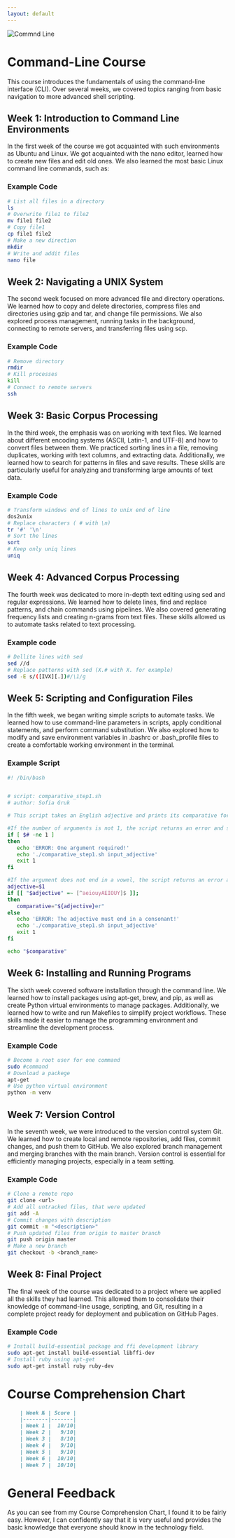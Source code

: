 ```yaml
---
layout: default
---
```


![Commnd Line](https://fi.pinterest.com/pin/564990715760512726/)

# Command-Line Course

This course introduces the fundamentals of using the command-line interface (CLI). Over several weeks, we covered topics ranging from basic navigation to more advanced shell scripting.

## Week 1: Introduction to Command Line Environments
In the first week of the course we got acquainted with such environments as Ubuntu and Linux. We got acquainted with the nano editor, learned how to create new files and edit old ones. We also learned the most basic Linux command line commands, such as:

### Example Code
```bash
# List all files in a directory
ls
# Overwrite file1 to file2
mv file1 file2
# Copy file1
cp file1 file2
# Make a new direction
mkdir
# Write and addit files
nano file
```

## Week 2: Navigating a UNIX System
The second week focused on more advanced file and directory operations. We learned how to copy and delete directories, compress files and directories using gzip and tar, and change file permissions. We also explored process management, running tasks in the background, connecting to remote servers, and transferring files using scp.

### Example Code
```bash
# Remove directory
rmdir
# Kill processes
kill
# Connect to remote servers
ssh
```

## Week 3: Basic Corpus Processing
In the third week, the emphasis was on working with text files. We learned about different encoding systems (ASCII, Latin-1, and UTF-8) and how to convert files between them. We practiced sorting lines in a file, removing duplicates, working with text columns, and extracting data. Additionally, we learned how to search for patterns in files and save results. These skills are particularly useful for analyzing and transforming large amounts of text data.

### Example Code
```bash
# Transform windows end of lines to unix end of line
dos2unix
# Replace characters ( # with \n)
tr '#' '\n'
# Sort the lines
sort
# Keep only uniq lines
uniq
```

## Week 4: Advanced Corpus Processing
The fourth week was dedicated to more in-depth text editing using sed and regular expressions. We learned how to delete lines, find and replace patterns, and chain commands using pipelines. We also covered generating frequency lists and creating n-grams from text files. These skills allowed us to automate tasks related to text processing.

### Example code
```bash
# Dellite lines with sed
sed //d
# Replace patterns with sed (X.# with X. for example)  
sed -E s/([IVX][.])#/\1/g
```

## Week 5: Scripting and Configuration Files
In the fifth week, we began writing simple scripts to automate tasks. We learned how to use command-line parameters in scripts, apply conditional statements, and perform command substitution. We also explored how to modify and save environment variables in .bashrc or .bash_profile files to create a comfortable working environment in the terminal.

### Example Script
```bash
#! /bin/bash


# script: comparative_step1.sh
# author: Sofia Gruk

# This script takes an English adjective and prints its comparative form.

#If the number of arguments is not 1, the script returns an error and shows how to use it correctly.
if [ $# -ne 1 ]
then
   echo 'ERROR: One argument required!'
   echo './comparative_step1.sh input_adjective'
   exit 1
fi

#If the argument does not end in a vowel, the script returns an error and instructions for use. Otherwise, it substitutes ER for the argument and outputs it.
adjective=$1
if [[ "$adjective" =~ [^aeiouyAEIOUY]$ ]];
then
   comparative="${adjective}er"
else
   echo 'ERROR: The adjective must end in a consonant!'
   echo './comparative_step1.sh input_adjective'
   exit 1
fi

echo "$comparative"
```

## Week 6: Installing and Running Programs
The sixth week covered software installation through the command line. We learned how to install packages using apt-get, brew, and pip, as well as create Python virtual environments to manage packages. Additionally, we learned how to write and run Makefiles to simplify project workflows. These skills made it easier to manage the programming environment and streamline the development process.

### Example Code
```bash
# Become a root user for one command
sudo #command
# Download a packege
apt-get
# Use python virtual environment
python -m venv
```

## Week 7: Version Control

In the seventh week, we were introduced to the version control system Git. We learned how to create local and remote repositories, add files, commit changes, and push them to GitHub. We also explored branch management and merging branches with the main branch. Version control is essential for efficiently managing projects, especially in a team setting.

### Example Code
```bash
# Clone a remote repo
git clone <url>
# Add all untracked files, that were updated
git add -A
# Commit changes with description
git commit -m "<description>"
# Push updated files from origin to master branch
git push origin master
# Make a new branch
git checkout -b <branch_name>
```

## Week 8: Final Project
The final week of the course was dedicated to a project where we applied all the skills they had learned. This allowed them to consolidate their knowledge of command-line usage, scripting, and Git, resulting in a complete project ready for deployment and publication on GitHub Pages.

### Example Code
```bash
# Install build-essential package and ffi development library
sudo apt-get install build-essential libffi-dev
# Install ruby using apt-get
sudo apt-get install ruby ruby-dev
```

# Course Comprehension Сhart

```markdown
    | Week № | Score |
    |--------|-------|
    | Week 1 |  10/10|
    | Week 2 |   9/10|
    | Week 3 |   8/10|
    | Week 4 |   9/10|
    | Week 5 |   9/10|
    | Week 6 |  10/10|  
    | Week 7 |  10/10|
```
# General Feedback
As you can see from my Course Comprehension Chart, I found it to be fairly easy. However, I can confidently say that it is very useful and provides the basic knowledge that everyone should know in the technology field.
    
